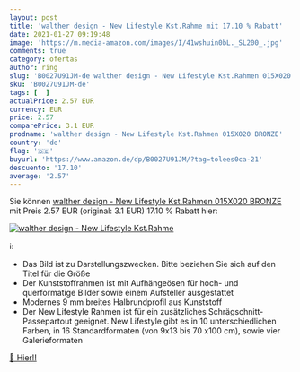```yaml
---
layout: post
title: 'walther design - New Lifestyle Kst.Rahme mit 17.10 % Rabatt'
date: 2021-01-27 09:19:48
image: 'https://m.media-amazon.com/images/I/41wshuin0bL._SL200_.jpg'
comments: true
category: ofertas
author: ring
slug: 'B0027U91JM-de walther design - New Lifestyle Kst.Rahmen 015X020 BRONZE'
sku: 'B0027U91JM-de'
tags: [  ]
actualPrice: 2.57 EUR
currency: EUR
price: 2.57
comparePrice: 3.1 EUR
prodname: 'walther design - New Lifestyle Kst.Rahmen 015X020 BRONZE'
country: 'de'
flag: '🇩🇪'
buyurl: 'https://www.amazon.de/dp/B0027U91JM/?tag=tolees0ca-21'
descuento: '17.10'
average: '2.57'
---
```


Sie können [walther design - New Lifestyle Kst.Rahmen 015X020 BRONZE](https://www.amazon.de/dp/B0027U91JM/?tag=tolees0ca-21) mit Preis 2.57 EUR (original: 3.1 EUR) 17.10 % Rabatt hier:

[![walther design - New Lifestyle Kst.Rahme](https://m.media-amazon.com/images/I/41wshuin0bL._SL200_.jpg)](https://www.amazon.de/dp/B0027U91JM/?tag=tolees0ca-21)

ℹ️:

- Das Bild ist zu Darstellungszwecken. Bitte beziehen Sie sich auf den Titel für die Größe
- Der Kunststoffrahmen ist mit Aufhängeösen für hoch- und querformatige Bilder sowie einem Aufsteller ausgestattet
- Modernes 9 mm breites Halbrundprofil aus Kunststoff
- Der New Lifestyle Rahmen ist für ein zusätzliches Schrägschnitt-Passepartout geeignet. New Lifestyle gibt es in 10 unterschiedlichen Farben, in 16 Standardformaten (von 9x13 bis 70 x100 cm), sowie vier Galerieformaten

[🛒 Hier!!](https://www.amazon.de/dp/B0027U91JM/?tag=tolees0ca-21)
